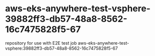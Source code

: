 # aws-eks-anywhere-test-vsphere-39882ff3-db57-48a8-8562-16c7475828f5-67
repository for use with E2E test job aws-eks-anywhere-test-vsphere:39882ff3-db57-48a8-8562-16c7475828f5-67
